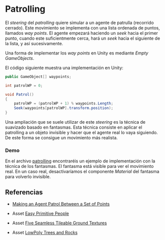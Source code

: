 # Patrolling

El *steering* del *patrolling* quiere simular a un agente de patrulla (recorrido cerrado).
Este movimiento se implementa con una lista ordenada de puntos, llamados *way points*. El agente empezará haciendo un *seek* hacia el primer punto, cuando este suficientmente cerca, hará un *seek* hacia el siguiente de la lista, y así sucesivamente.

Una forma de implementar los *way points* en Unity es mediante *Empty GameObjects*.

El código siguiente muestra una implementación en Unity:

```C#
public GameObject[] waypoints;

int patrolWP = 0;

void Patrol()
{
    patrolWP = (patrolWP + 1) % waypoints.Length;
    Seek(waypoints[patrolWP].transform.position);
}
```

Una ampliación que se suele utilizar de este *steering* es la técnica de suavizado basado en fantasmas. Esta técnica consiste en aplicar el patrolling a un objeto invisible y hacer que el agente real lo vaya siguiendo. De  este forma se consigue un movimiento más realista.

### Demo

En el archivo [patrolling](demos/patrolling.unitypackage) encontraréis un ejemplo de implementación con la técnica de los fantasmas. El fantasma está visible para ver el movimiento real. En un caso real, desactivaríamos el componente *Material* del fantasma para volverlo invisible.

## Referencias

- [Making an Agent Patrol Between a Set of Points](https://docs.unity3d.com/Packages/com.unity.ai.navigation@1.1/manual/NavAgentPatrol.html)

- Asset [Easy Primitive People](https://assetstore.unity.com/packages/3d/characters/easy-primitive-people-161846)

- Asset [Five Seamless Tileable Ground Textures](https://assetstore.unity.com/packages/2d/textures-materials/floors/five-seamless-tileable-ground-textures-57060)

- Asset [LowPoly Trees and Rocks](https://assetstore.unity.com/packages/3d/vegetation/lowpoly-trees-and-rocks-88376)
